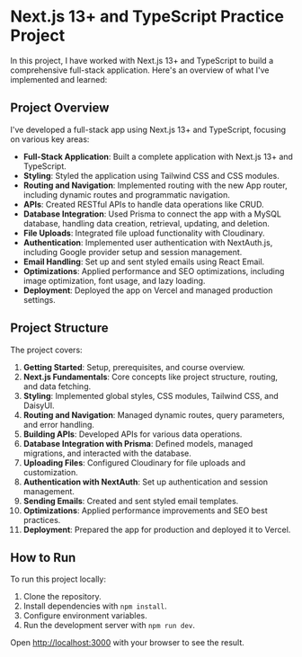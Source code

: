 # Next.js 13+ and TypeScript Practice Project

In this project, I have worked with Next.js 13+ and TypeScript to build a comprehensive full-stack application. Here's an overview of what I've implemented and learned:

## Project Overview

I've developed a full-stack app using Next.js 13+ and TypeScript, focusing on various key areas:

- **Full-Stack Application**: Built a complete application with Next.js 13+ and TypeScript.
- **Styling**: Styled the application using Tailwind CSS and CSS modules.
- **Routing and Navigation**: Implemented routing with the new App router, including dynamic routes and programmatic navigation.
- **APIs**: Created RESTful APIs to handle data operations like CRUD.
- **Database Integration**: Used Prisma to connect the app with a MySQL database, handling data creation, retrieval, updating, and deletion.
- **File Uploads**: Integrated file upload functionality with Cloudinary.
- **Authentication**: Implemented user authentication with NextAuth.js, including Google provider setup and session management.
- **Email Handling**: Set up and sent styled emails using React Email.
- **Optimizations**: Applied performance and SEO optimizations, including image optimization, font usage, and lazy loading.
- **Deployment**: Deployed the app on Vercel and managed production settings.

## Project Structure

The project covers:

1. **Getting Started**: Setup, prerequisites, and course overview.
2. **Next.js Fundamentals**: Core concepts like project structure, routing, and data fetching.
3. **Styling**: Implemented global styles, CSS modules, Tailwind CSS, and DaisyUI.
4. **Routing and Navigation**: Managed dynamic routes, query parameters, and error handling.
5. **Building APIs**: Developed APIs for various data operations.
6. **Database Integration with Prisma**: Defined models, managed migrations, and interacted with the database.
7. **Uploading Files**: Configured Cloudinary for file uploads and customization.
8. **Authentication with NextAuth**: Set up authentication and session management.
9. **Sending Emails**: Created and sent styled email templates.
10. **Optimizations**: Applied performance improvements and SEO best practices.
11. **Deployment**: Prepared the app for production and deployed it to Vercel.

## How to Run

To run this project locally:

1. Clone the repository.
2. Install dependencies with `npm install`.
3. Configure environment variables.
4. Run the development server with `npm run dev`.

Open [http://localhost:3000](http://localhost:3000) with your browser to see the result.
